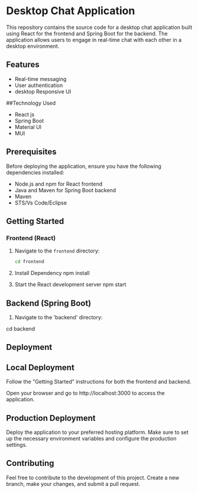 # Desktop Chat Application

This repository contains the source code for a desktop chat application built using React for the frontend and Spring Boot for the backend. The application allows users to engage in real-time chat with each other in a desktop environment.

## Features

- Real-time messaging
- User authentication
- desktop Responsive UI
  
##Technology Used
- React js
- Spring Boot
- Material UI
- MUI

## Prerequisites

Before deploying the application, ensure you have the following dependencies installed:

- Node.js and npm for React frontend
- Java and Maven for Spring Boot backend
- Maven
- STS/Vs Code/Eclipse

## Getting Started

### Frontend (React)

1. Navigate to the `frontend` directory:
   ```bash
   cd frontend

2. Install Dependency
    npm install

3. Start the React development server
    npm start

## Backend (Spring Boot)

1. Navigate to the 'backend' directory:
   
  cd backend

## Deployment

## Local Deployment

Follow the "Getting Started" instructions for both the frontend and backend.

Open your browser and go to http://localhost:3000 to access the application.

## Production Deployment

Deploy the application to your preferred hosting platform. Make sure to set up the necessary environment variables and configure the production settings.

## Contributing

Feel free to contribute to the development of this project. Create a new branch, make your changes, and submit a pull request.
